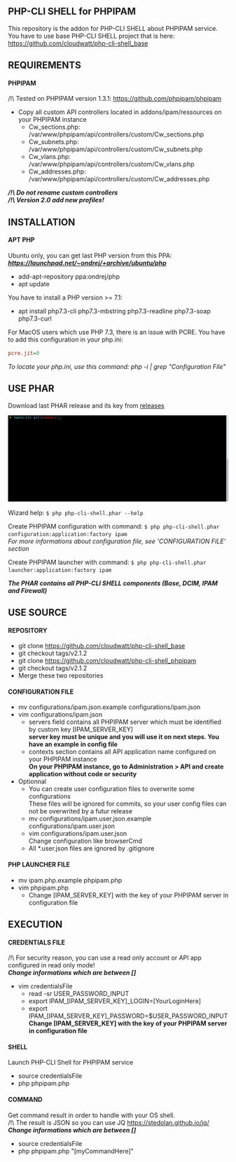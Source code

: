 PHP-CLI SHELL for PHPIPAM
-------------------

This repository is the addon for PHP-CLI SHELL about PHPIPAM service.  
You have to use base PHP-CLI SHELL project that is here: https://github.com/cloudwatt/php-cli-shell_base


REQUIREMENTS
-------------------

#### PHPIPAM
/!\ Tested on PHPIPAM version 1.3.1: https://github.com/phpipam/phpipam
* Copy all custom API controllers located in addons/ipam/ressources on your PHPIPAM instance
    * Cw_sections.php: /var/www/phpipam/api/controllers/custom/Cw_sections.php
	* Cw_subnets.php: /var/www/phpipam/api/controllers/custom/Cw_subnets.php
	* Cw_vlans.php: /var/www/phpipam/api/controllers/custom/Cw_vlans.php
	* Cw_addresses.php: /var/www/phpipam/api/controllers/custom/Cw_addresses.php  

__*/!\ Do not rename custom controllers*__  
__*/!\ Version 2.0 add new profiles!*__


INSTALLATION
-------------------

#### APT PHP
Ubuntu only, you can get last PHP version from this PPA:  
__*https://launchpad.net/~ondrej/+archive/ubuntu/php*__
* add-apt-repository ppa:ondrej/php
* apt update

You have to install a PHP version >= 7.1:
* apt install php7.3-cli php7.3-mbstring php7.3-readline php7.3-soap php7.3-curl  

For MacOS users which use PHP 7.3, there is an issue with PCRE.
You have to add this configuration in your php.ini:
```ini
pcre.jit=0
```
*To locate your php.ini, use this command: php -i | grep "Configuration File"*


## USE PHAR

Download last PHAR release and its key from [releases](https://github.com/cloudwatt/php-cli-shell_phpipam/releases)

![wizard](documentation/readme/wizard.gif)

Wizard help:
`$ php php-cli-shell.phar --help`

Create PHPIPAM configuration with command:
`$ php php-cli-shell.phar configuration:application:factory ipam`  
*For more informations about configuration file, see 'CONFIGURATION FILE' section*

Create PHPIPAM launcher with command:
`$ php php-cli-shell.phar launcher:application:factory ipam`

__*The PHAR contains all PHP-CLI SHELL components (Base, DCIM, IPAM and Firewall)*__


## USE SOURCE

#### REPOSITORY
* git clone https://github.com/cloudwatt/php-cli-shell_base
* git checkout tags/v2.1.2
* git clone https://github.com/cloudwatt/php-cli-shell_phpipam
* git checkout tags/v2.1.2
* Merge these two repositories

#### CONFIGURATION FILE
* mv configurations/ipam.json.example configurations/ipam.json
* vim configurations/ipam.json
    * servers field contains all PHPIPAM server which must be identified by custom key [IPAM_SERVER_KEY]  
	  __server key must be unique and you will use it on next steps. You have an example in config file__
	* contexts section contains all API application name configured on your PHPIPAM instance  
	  __On your PHPIPAM instance, go to Administration > API and create application without code or security__
* Optionnal
    * You can create user configuration files to overwrite some configurations  
	  These files will be ignored for commits, so your user config files can not be overwrited by a futur release
	* mv configurations/ipam.user.json.example configurations/ipam.user.json
	* vim configurations/ipam.user.json  
	  Change configuration like browserCmd
	* All *.user.json files are ignored by .gitignore

#### PHP LAUNCHER FILE
* mv ipam.php.example phpipam.php
* vim phpipam.php
    * Change [IPAM_SERVER_KEY] with the key of your PHPIPAM server in configuration file


EXECUTION
-------------------

#### CREDENTIALS FILE
/!\ For security reason, you can use a read only account or API app configured in read only mode!  
__*Change informations which are between []*__
* vim credentialsFile
    * read -sr USER_PASSWORD_INPUT
    * export IPAM_[IPAM_SERVER_KEY]_LOGIN=[YourLoginHere]
    * export IPAM_[IPAM_SERVER_KEY]_PASSWORD=$USER_PASSWORD_INPUT  
          __Change [IPAM_SERVER_KEY] with the key of your PHPIPAM server in configuration file__

#### SHELL
Launch PHP-CLI Shell for PHPIPAM service
* source credentialsFile
* php phpipam.php

#### COMMAND
Get command result in order to handle with your OS shell.  
/!\ The result is JSON so you can use JQ https://stedolan.github.io/jq/  
__*Change informations which are between []*__
* source credentialsFile
* php phpipam.php "[myCommandHere]"

